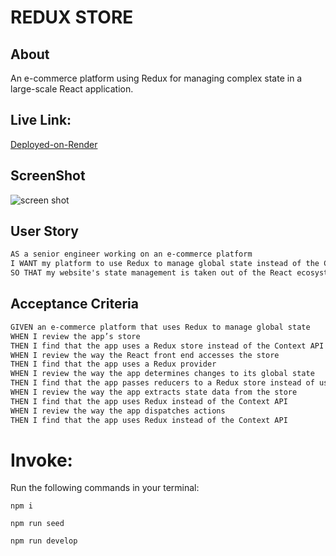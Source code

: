 # REDUX STORE

## About
An e-commerce platform using Redux for managing complex state in a large-scale React application.

## Live Link:

[Deployed-on-Render](https://redux-store-59a6.onrender.com)

## ScreenShot
![screen shot](image.png)

## User Story

```md
AS a senior engineer working on an e-commerce platform
I WANT my platform to use Redux to manage global state instead of the Context API
SO THAT my website's state management is taken out of the React ecosystem
```

## Acceptance Criteria

```md
GIVEN an e-commerce platform that uses Redux to manage global state
WHEN I review the app’s store
THEN I find that the app uses a Redux store instead of the Context API
WHEN I review the way the React front end accesses the store
THEN I find that the app uses a Redux provider
WHEN I review the way the app determines changes to its global state
THEN I find that the app passes reducers to a Redux store instead of using the Context API
WHEN I review the way the app extracts state data from the store
THEN I find that the app uses Redux instead of the Context API
WHEN I review the way the app dispatches actions
THEN I find that the app uses Redux instead of the Context API
```

# Invoke:
Run the following commands in your terminal:

`npm i`

`npm run seed`

`npm run develop`